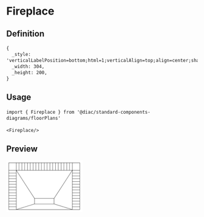 # Fireplace

## Definition

```
{
  _style: 'verticalLabelPosition=bottom;html=1;verticalAlign=top;align=center;shape=mxgraph.floorplan.fireplace;',
  _width: 304,
  _height: 200,
}
```

## Usage

```
import { Fireplace } from '@diac/standard-components-diagrams/floorPlans'

<Fireplace/>
```

## Preview

<img src="./fireplace.png" width="200"/>
